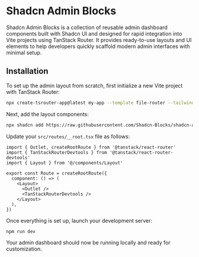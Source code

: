 # Shadcn Admin Blocks

Shadcn Admin Blocks is a collection of reusable admin dashboard components built with Shadcn UI and designed for rapid integration into Vite projects using TanStack Router. It provides ready-to-use layouts and UI elements to help developers quickly scaffold modern admin interfaces with minimal setup.

## Installation

To set up the admin layout from scratch, first initialize a new Vite project with TanStack Router:

```bash
npx create-tsrouter-app@latest my-app --template file-router --tailwind --add-ons shadcn
```

Next, add the layout components:

```bash
npx shadcn add https://raw.githubusercontent.com/Shadcn-Blocks/shadcn-admin-blocks/refs/heads/main/public/r/Layout.json
```

Update your `src/routes/__root.tsx` file as follows:

```tsx
import { Outlet, createRootRoute } from '@tanstack/react-router'
import { TanStackRouterDevtools } from '@tanstack/react-router-devtools'
import { Layout } from '@/components/Layout'

export const Route = createRootRoute({
  component: () => (
    <Layout>
      <Outlet />
      <TanStackRouterDevtools />
    </Layout>
  ),
})
```

Once everything is set up, launch your development server:

```bash
npm run dev
```

Your admin dashboard should now be running locally and ready for customization.
